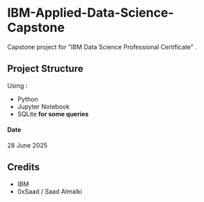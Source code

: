 # IBM-Applied-Data-Science-Capstone
Capstone project for "IBM Data Science Professional Certificate" .

## Project Structure

Using :
- Python
- Jupyter Notebook
- SQLite **for some queries**

#### Date
28 June 2025

## Credits
- IBM
- 0xSaad / Saad Almalki
